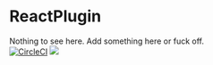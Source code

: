 # ReactPlugin
Nothing to see here. Add something here or fuck off.  
[![CircleCI](https://circleci.com/gh/cyberpwnn/ReactPlugin.svg?style=svg)](https://circleci.com/gh/cyberpwnn/ReactPlugin)
![](https://raw.githubusercontent.com/cyberpwnn/React/master/images/icon/react.png)
